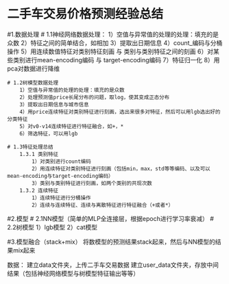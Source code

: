 # 二手车交易价格预测经验总结

#1.数据处理
    # 1.1神经网络数据处理：
        1）空值与异常值的处理的处理：填充的是众数
        2）特征之间的简单结合，如相加
        3）提取出日期信息
        4）count_编码与分桶操作
        5）用连续数值特征对类别特征刻画 与 类别与类别特征之间的刻画
        6）对某些类别进行mean-encoding编码 与 target-encoding编码
        7）特征归一化
        8）用pca对数据进行降维

    # 1.2树模型数据处理
        1）空值与异常值的处理的处理：填充的是众数
        2）处理预测值price长尾分布的问题，取log，使其变成正态分布
        3）提取出日期信息与城市信息
        4）用price连续特征对类别特征进行刻画，选出来很多对特征，然后可以用lgb选出好的分类特征
        5）对v0-v14连续特征进行特征融合，如+，*
        6）筛选特征，可以用lgb

    # 1.3特征处理总结
        1.3.1 类别特征
            1）对类别进行count编码
            2）用连续特征对类别特征进行刻画（包括min，max，std等等编码、以及可以mean-encoding与target-encoding编码）
            3）类别与类别特征进行刻画，如两个类别的共现次数
        1.3.2 连续特征
            1）连续特征进行分桶操作
            2）连续与连续特征、连续与离散特征进行特征融合（+或者*）

#2.模型
    # 2.1NN模型（简单的MLP全连接层，根据epoch进行学习率衰减）
    # 2.2树模型
        1）lgb模型
        2）cat模型

#3.模型融合（stack+mix）
    将数模型的预测结果stack起来，然后与NN模型的结果mix起来



数据：
    建立data文件夹，上传二手车交易数据
    建立user_data文件夹，存放中间结果（包括神经网络模型与树模型特征输出等等）



